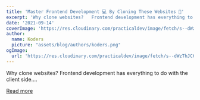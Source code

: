```yaml
---
title: 'Master Frontend Development 💻 By Cloning These Websites 💯'
excerpt: 'Why clone websites?   Frontend development has everything to do with the client side....'
date: '2021-09-14'
coverImage: 'https://res.cloudinary.com/practicaldev/image/fetch/s--dWzThJC6--/c_imagga_scale,f_auto,fl_progressive,h_420,q_auto,w_1000/https://dev-to-uploads.s3.amazonaws.com/uploads/articles/wdxsy5j9o8edb9c8mge0.png'
author:
  name: Koders
  picture: "assets/blog/authors/koders.png"
ogImage:
  url: 'https://res.cloudinary.com/practicaldev/image/fetch/s--dWzThJC6--/c_imagga_scale,f_auto,fl_progressive,h_420,q_auto,w_1000/https://dev-to-uploads.s3.amazonaws.com/uploads/articles/wdxsy5j9o8edb9c8mge0.png'
---
```


Why clone websites?   Frontend development has everything to do with the client side....

[Read more](https://dev.to/hyggedev/master-frontend-development-by-cloning-these-websites-1m08)

